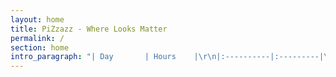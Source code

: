 ```yaml
---
layout: home
title: PiZzazz - Where Looks Matter
permalink: /
section: home
intro_paragraph: "| Day       | Hours    |\r\n|:----------|:---------|\r\n| Sunday    | Closed   |\r\n| Monday    | 11AM-6PM |\r\n| Tuesday   | 11AM-7PM |\r\n| Wednesday | 11AM-6PM |\r\n| Thursday  | 11AM-7PM |\r\n| Friday    | 11AM-6PM |\r\n| Saturday  | Closed   |\n\n\n\n\n\n[217-721-9724](tel:217-721-9724)"
---
```


